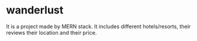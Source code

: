 # wanderlust
It is a project made by MERN stack. It includes different hotels/resorts, their reviews their location and their price.

